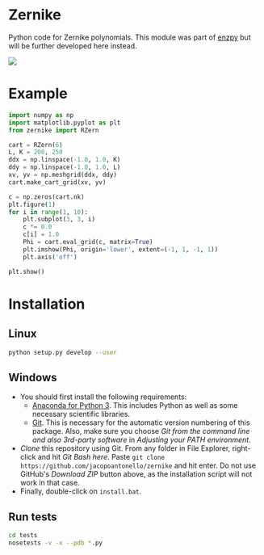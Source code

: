 # Zernike

Python code for Zernike polynomials. This module was part of
[enzpy](https://github.com/jacopoantonello/enzpy) but will be further developed
here instead.

![](./media/table.png)

# Example

```python
import numpy as np
import matplotlib.pyplot as plt
from zernike import RZern

cart = RZern(6)
L, K = 200, 250
ddx = np.linspace(-1.0, 1.0, K)
ddy = np.linspace(-1.0, 1.0, L)
xv, yv = np.meshgrid(ddx, ddy)
cart.make_cart_grid(xv, yv)

c = np.zeros(cart.nk)
plt.figure(1)
for i in range(1, 10):
    plt.subplot(3, 3, i)
    c *= 0.0
    c[i] = 1.0
    Phi = cart.eval_grid(c, matrix=True)
    plt.imshow(Phi, origin='lower', extent=(-1, 1, -1, 1))
    plt.axis('off')

plt.show()
```

# Installation

## Linux

```bash
python setup.py develop --user
```

## Windows

- You should first install the following requirements:
    - [Anaconda for Python 3](https://www.anaconda.com/download). This includes
      Python as well as some necessary scientific libraries.
    - [Git](https://git-scm.com/download/win). This is necessary for the
      automatic version numbering of this package. Also, make sure you choose
      *Git from the command line and also 3rd-party software* in *Adjusting
      your PATH environment*.
- *Clone* this repository using Git. From any folder in File Explorer,
  right-click and hit *Git Bash here*. Paste `git clone
  https://github.com/jacopoantonello/zernike` and hit enter. Do not use
  GitHub's *Download ZIP* button above, as the installation script will not
  work in that case.
- Finally, double-click on `install.bat`.

## Run tests

```bash
cd tests
nosetests -v -x --pdb *.py
```
